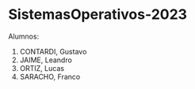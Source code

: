 # SistemasOperativos-2023

Alumnos:
  1. CONTARDI, Gustavo
  2. JAIME, Leandro
  3. ORTIZ, Lucas
  4. SARACHO, Franco
  
